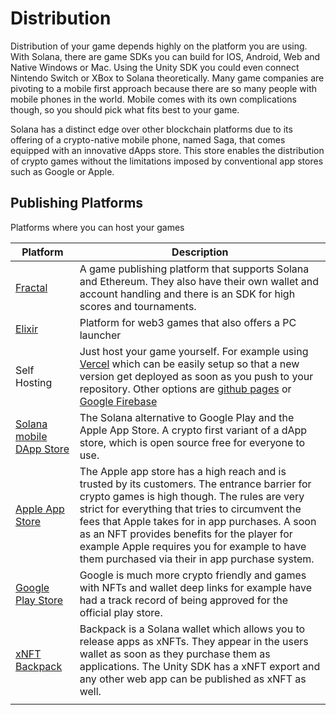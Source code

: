 # Distribution

Distribution of your game depends highly on the platform you are using. With Solana, there are game SDKs you can build for IOS, Android, Web and Native Windows or Mac. Using the Unity SDK you could even connect Nintendo Switch or XBox to Solana theoretically. Many game companies are pivoting to a mobile first approach because there are so many people with mobile phones in the world. Mobile comes with its own complications though, so you should pick what fits best to your game.

Solana has a distinct edge over other blockchain platforms due to its offering of a crypto-native mobile phone, named Saga, that comes equipped with an innovative dApps store. This store enables the distribution of crypto games without the limitations imposed by conventional app stores such as Google or Apple.

## Publishing Platforms

Platforms where you can host your games

| Platform | Description |
| --- | --- |
| [Fractal](https://www.fractal.is/) | A game publishing platform that supports Solana and Ethereum. They also have their own wallet and account handling and there is an SDK for high scores and tournaments.  |
| [Elixir](https://elixir.app/) | Platform for web3 games that also offers a PC launcher |
| Self Hosting | Just host your game yourself. For example using [Vercel](https://vercel.com/) which can be easily setup so that a new version get deployed as soon as you push to your repository. Other options are [github pages](https://pages.github.com/) or [Google Firebase](https://firebase.google.com/docs/hosting) |
| [Solana mobile DApp Store](https://github.com/solana-mobile/dapp-publishing/blob/main/README.md) | The Solana alternative to Google Play and the Apple App Store. A crypto first variant of a dApp store, which is open source free for everyone to use. |
| [Apple App Store](https://www.apple.com/de/app-store/) | The Apple app store has a high reach and is trusted by its customers. The entrance barrier for crypto games is high though. The rules are very strict for everything that tries to circumvent the fees that Apple takes for in app purchases. A soon as an NFT provides benefits for the player for example Apple requires you for example to have them purchased via their in app purchase system.  |
| [Google Play Store](https://play.google.com/store/games) | Google is much more crypto friendly and games with NFTs and wallet deep links for example have had a track record of being approved for the official play store.  |
| [xNFT Backpack](https://www.backpack.app/) | Backpack is a Solana wallet which allows you to release apps as xNFTs. They appear in the users wallet as soon as they purchase them as applications. The Unity SDK has a xNFT export and any other web app can be published as xNFT as well. |
|  |  |  |
